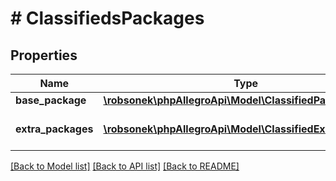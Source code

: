 # # ClassifiedsPackages

## Properties

Name | Type | Description | Notes
------------ | ------------- | ------------- | -------------
**base_package** | [**\robsonek\phpAllegroApi\Model\ClassifiedPackage**](ClassifiedPackage.md) |  | [optional]
**extra_packages** | [**\robsonek\phpAllegroApi\Model\ClassifiedExtraPackage[]**](ClassifiedExtraPackage.md) | An array of extra packages. | [optional]

[[Back to Model list]](../../README.md#models) [[Back to API list]](../../README.md#endpoints) [[Back to README]](../../README.md)
